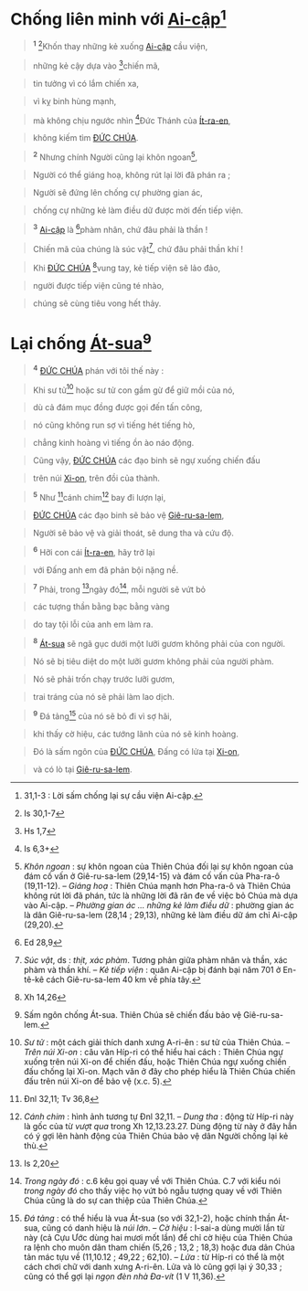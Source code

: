 # Chống liên minh với [Ai-cập]()[^1-3fbdc3fa-3072-4548-8976-20525afee70c]

> <sup><b>1</b></sup> [^1@-3fbdc3fa-3072-4548-8976-20525afee70c]Khốn thay những kẻ xuống [Ai-cập]() cầu viện,
>


> những kẻ cậy dựa vào [^2@-3fbdc3fa-3072-4548-8976-20525afee70c]chiến mã,
>


> tin tưởng vì có lắm chiến xa,
>


> vì kỵ binh hùng mạnh,
>


> mà không chịu ngước nhìn [^3@-3fbdc3fa-3072-4548-8976-20525afee70c]Đức Thánh của [Ít-ra-en](),
>


> không kiếm tìm [ĐỨC CHÚA]().
>


> <sup><b>2</b></sup> Nhưng chính Người cũng lại khôn ngoan[^2-3fbdc3fa-3072-4548-8976-20525afee70c],
>


> Người có thể giáng hoạ, không rút lại lời đã phán ra ;
>


> Người sẽ đứng lên chống cự phường gian ác,
>


> chống cự những kẻ làm điều dữ được mời đến tiếp viện.
>


> <sup><b>3</b></sup> [Ai-cập]() là [^4@-3fbdc3fa-3072-4548-8976-20525afee70c]phàm nhân, chứ đâu phải là thần !
>


> Chiến mã của chúng là súc vật[^3-3fbdc3fa-3072-4548-8976-20525afee70c], chứ đâu phải thần khí !
>


> Khi [ĐỨC CHÚA]() [^5@-3fbdc3fa-3072-4548-8976-20525afee70c]vung tay, kẻ tiếp viện sẽ lảo đảo,
>


> người được tiếp viện cũng té nhào,
>


> chúng sẽ cùng tiêu vong hết thảy.
>


# Lại chống [Át-sua]()[^4-3fbdc3fa-3072-4548-8976-20525afee70c]

> <sup><b>4</b></sup> [ĐỨC CHÚA]() phán với tôi thế này :
>


> Khi sư tử[^5-3fbdc3fa-3072-4548-8976-20525afee70c] hoặc sư tử con gầm gừ để giữ mồi của nó,
>


> dù cả đám mục đồng được gọi đến tấn công,
>


> nó cũng không run sợ vì tiếng hét tiếng hò,
>


> chẳng kinh hoàng vì tiếng ồn ào náo động.
>


> Cũng vậy, [ĐỨC CHÚA]() các đạo binh sẽ ngự xuống chiến đấu
>


> trên núi [Xi-on](), trên đồi của thành.
>


> <sup><b>5</b></sup> Như [^6@-3fbdc3fa-3072-4548-8976-20525afee70c]cánh chim[^6-3fbdc3fa-3072-4548-8976-20525afee70c] bay đi lượn lại,
>


> [ĐỨC CHÚA]() các đạo binh sẽ bảo vệ [Giê-ru-sa-lem](),
>


> Người sẽ bảo vệ và giải thoát, sẽ dung tha và cứu độ.
>


> <sup><b>6</b></sup> Hỡi con cái [Ít-ra-en](), hãy trở lại
>


> với Đấng anh em đã phản bội nặng nề.
>


> <sup><b>7</b></sup> Phải, trong [^7@-3fbdc3fa-3072-4548-8976-20525afee70c]ngày đó[^7-3fbdc3fa-3072-4548-8976-20525afee70c], mỗi người sẽ vứt bỏ
>


> các tượng thần bằng bạc bằng vàng
>


> do tay tội lỗi của anh em làm ra.
>


> <sup><b>8</b></sup> [Át-sua]() sẽ ngã gục dưới một lưỡi gươm không phải của con người.
>


> Nó sẽ bị tiêu diệt do một lưỡi gươm không phải của người phàm.
>


> Nó sẽ phải trốn chạy trước lưỡi gươm,
>


> trai tráng của nó sẽ phải làm lao dịch.
>


> <sup><b>9</b></sup> Đá tảng[^8-3fbdc3fa-3072-4548-8976-20525afee70c] của nó sẽ bỏ đi vì sợ hãi,
>


> khi thấy cờ hiệu, các tướng lãnh của nó sẽ kinh hoàng.
>


> Đó là sấm ngôn của [ĐỨC CHÚA](), Đấng có lửa tại [Xi-on](),
>


> và có lò tại [Giê-ru-sa-lem]().
>

[^1-3fbdc3fa-3072-4548-8976-20525afee70c]: 31,1-3 : Lời sấm chống lại sự cầu viện Ai-cập.
[^2-3fbdc3fa-3072-4548-8976-20525afee70c]: *Khôn ngoan* : sự khôn ngoan của Thiên Chúa đối lại sự khôn ngoan của đám cố vấn ở Giê-ru-sa-lem (29,14-15) và đám cố vấn của Pha-ra-ô (19,11-12). – *Giáng hoạ* : Thiên Chúa mạnh hơn Pha-ra-ô và Thiên Chúa không rút lời đã phán, tức là những lời đã răn đe về việc bỏ Chúa mà dựa vào Ai-cập. – *Phường gian ác ... những kẻ làm điều dữ* : phường gian ác là dân Giê-ru-sa-lem (28,14 ; 29,13), những kẻ làm điều dữ ám chỉ Ai-cập (29,20).
[^3-3fbdc3fa-3072-4548-8976-20525afee70c]: *Súc vật*, ds : *thịt, xác phàm*. Tương phản giữa phàm nhân và thần, xác phàm và thần khí. – *Kẻ tiếp viện* : quân Ai-cập bị đánh bại năm 701 ở En-tê-kê cách Giê-ru-sa-lem 40 km về phía tây.
[^4-3fbdc3fa-3072-4548-8976-20525afee70c]: Sấm ngôn chống Át-sua. Thiên Chúa sẽ chiến đấu bảo vệ Giê-ru-sa-lem.
[^5-3fbdc3fa-3072-4548-8976-20525afee70c]: *Sư tử* : một cách giải thích danh xưng A-ri-ên : sư tử của Thiên Chúa. – *Trên núi Xi-on* : câu văn Híp-ri có thể hiểu hai cách : Thiên Chúa ngự xuống trên núi Xi-on để chiến đấu, hoặc Thiên Chúa ngự xuống chiến đấu chống lại Xi-on. Mạch văn ở đây cho phép hiểu là Thiên Chúa chiến đấu trên núi Xi-on để bảo vệ (x.c. 5).
[^6-3fbdc3fa-3072-4548-8976-20525afee70c]: *Cánh chim* : hình ảnh tương tự Đnl 32,11. – *Dung tha* : động từ Híp-ri này là gốc của từ *vượt qua* trong Xh 12,13.23.27. Dùng động từ này ở đây hẳn có ý gợi lên hành động của Thiên Chúa bảo vệ dân Người chống lại kẻ thù.
[^7-3fbdc3fa-3072-4548-8976-20525afee70c]: *Trong ngày đó* : c.6 kêu gọi quay về với Thiên Chúa. C.7 với kiểu nói *trong ngày đó* cho thấy việc họ vứt bỏ ngẫu tượng quay về với Thiên Chúa cũng là do sự can thiệp của Thiên Chúa.
[^8-3fbdc3fa-3072-4548-8976-20525afee70c]: *Đá tảng* : có thể hiểu là vua Át-sua (so với 32,1-2), hoặc chính thần Át-sua, cũng có danh hiệu là *núi lớn*. – *Cờ hiệu* : I-sai-a dùng mười lần từ này (cả Cựu Ước dùng hai mươi mốt lần) để chỉ cờ hiệu của Thiên Chúa ra lệnh cho muôn dân tham chiến (5,26 ; 13,2 ; 18,3) hoặc đưa dân Chúa tản mác tựu về (11,10.12 ; 49,22 ; 62,10). – *Lửa* : từ Híp-ri có thể là một cách chơi chữ với danh xưng A-ri-ên. Lửa và lò cũng gợi lại ý 30,33 ; cũng có thể gợi lại *ngọn đèn nhà Đa-vít* (1 V 11,36).
[^1@-3fbdc3fa-3072-4548-8976-20525afee70c]: Is 30,1-7
[^2@-3fbdc3fa-3072-4548-8976-20525afee70c]: Hs 1,7
[^3@-3fbdc3fa-3072-4548-8976-20525afee70c]: Is 6,3+
[^4@-3fbdc3fa-3072-4548-8976-20525afee70c]: Ed 28,9
[^5@-3fbdc3fa-3072-4548-8976-20525afee70c]: Xh 14,26
[^6@-3fbdc3fa-3072-4548-8976-20525afee70c]: Đnl 32,11; Tv 36,8
[^7@-3fbdc3fa-3072-4548-8976-20525afee70c]: Is 2,20